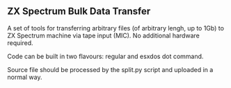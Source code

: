 ## ZX Spectrum Bulk Data Transfer

A set of tools for transferring arbitrary files (of arbitrary lengh, up to 1Gb)
to ZX Spectrum machine via tape input (MIC). No additional hardware required.

Code can be built in two flavours: regular and esxdos dot command.

Source file should be processed by the split.py script and uploaded in
a normal way.
